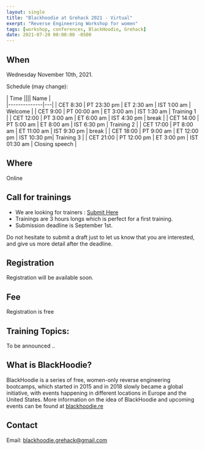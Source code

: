 ```yaml
---
layout: single
title: "Blackhoodie at Grehack 2021 - Virtual"
exerpt: "Reverse Engineering Workshop for women"
tags: [workshop, conferences, BlackHoodie, Grehack]
date: 2021-07-20 00:00:00 -0500
---
```


## When
Wednesday November 10th, 2021.

Schedule (may change):


| Time |||| Name   |   
|--------------|---|
| CET 8:30  | PT 23:30 pm | ET 2:30 am  | IST 1:00 am    | Welcome        | 
| CET 9:00  | PT 00:00 am | ET 3:00 am  | IST 1:30 am    | Training 1     |
| CET 12:00 | PT 3:00 am  | ET 6:00 am  | IST 4:30 pm    | break   |
| CET 14:00 | PT 5:00 am  | ET 8:00 am  | IST 6:30 pm   | Training 2     |
| CET 17:00 | PT 8:00 am  | ET 11:00 am | IST 9:30 pm | break   |
| CET 18:00 | PT 9:00 am  | ET 12:00 pm | IST 10:30 pm| Training 3     |
| CET 21:00 | PT 12:00 pm | ET 3:00 pm  | IST 01:30 am | Closing speech |


## Where
Online

## Call for trainings
  * We are looking for trainers : [Submit Here](https://forms.gle/qJqWK3u1PWysN3Hd8)
  * Trainings are 3 hours longs which is perfect for a first training.
  * Submission deadline is September 1st.

Do not hesitate to submit a draft just to let us know
that you are interested, and give us more detail after the deadline.

## Registration
Registration will be available soon.

## Fee
Registration is free

## Training Topics:
To be announced ..


## What is BlackHoodie?
BlackHoodie is a series of free, women-only reverse engineering bootcamps, which started in 2015 and in 2018 slowly became a global initiative, with events happening in different locations in Europe and the United States. More information on the idea of BlackHoodie and upcoming events can be found at [blackhoodie.re](https://blackhoodie.re)



## Contact
Email: blackhoodie.grehack@gmail.com
